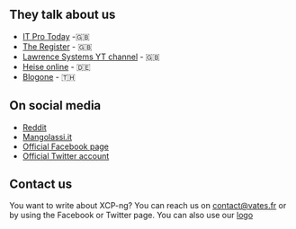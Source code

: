 ## They talk about us

* [IT Pro Today](http://www.itprotoday.com/virtualization/new-open-source-project-takes-aim-xenserver) -🇬🇧
* [The Register](https://www.theregister.co.uk/2018/01/16/xenserver_open_source_fork_xcp_ng/) - 🇬🇧
* [Lawrence Systems YT channel](https://www.youtube.com/watch?v=cUH9idCTLm0) - 🇬🇧
* [Heise online](https://www.heise.de/ix/meldung/Finanziert-XenServer-als-Open-Source-Software-3959207.html) - 🇩🇪
* [Blogone](https://www.blognone.com/node/99619) - 🇹🇭

## On social media

* [Reddit](https://www.reddit.com/r/homelab/comments/7mvrdo/introducing_xcpng_free_and_open_community_version/)
* [Mangolassi.it](https://mangolassi.it/topic/15979/xcp-ng-project/35)
* [Official Facebook page](https://www.facebook.com/XCPng)
* [Official Twitter account](https://twitter.com/xcpng)

## Contact us

You want to write about XCP-ng? You can reach us on [contact@vates.fr](mailto:contact@vates.fr) or by using the Facebook or Twitter page.
You can also use our [logo](.assets/images/xcpng400.png)